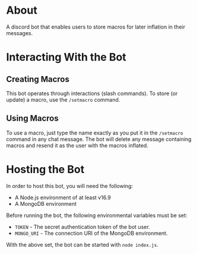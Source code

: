 # About
A discord bot that enables users to store macros for later inflation in their messages.

# Interacting With the Bot

## Creating Macros
This bot operates through interactions (slash commands). To store (or update) a macro, use the `/setmacro` command.

## Using Macros
To use a macro, just type the name exactly as you put it in the `/setmacro` command in any chat message. The bot will delete any message containing macros and resend it as the user with the macros inflated.

# Hosting the Bot
In order to host this bot, you will need the following:
- A Node.js environment of at least v16.9
- A MongoDB environment

Before running the bot, the following environmental variables must be set:
- `TOKEN` - The secret authentication token of the bot user.
- `MONGO_URI` - The connection URI of the MongoDB environment.

With the above set, the bot can be started with `node index.js`.
